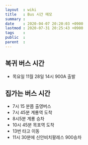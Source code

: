 ```yaml
---
layout  : wiki
title   : Bus 시간 메모
summary : 
date    : 2020-04-07 20:20:03 +0900
lastmod : 2020-07-31 20:25:43 +0900
tags    : 
public  : 
parent  : 
---
```


## 복귀 버스 시간
 * 목요일 11월 28일 14시 900A 출발

## 집가는 버스 시간
 * 7시 15 분쯤 출영버스
 * 7시 45분 계룡역 도착
 * 8시5분 계룡 승차
 * 10시 45분 목포역 도착
 * 13번 타고 이동
 * 11시 30분에 신안비치팔레스 900승차
